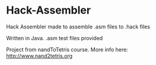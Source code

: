 # Hack-Assembler
Hack Assembler made to assemble .asm files to .hack files

Written in Java. .asm test files provided

Project from nandToTetris course. More info here: http://www.nand2tetris.org
